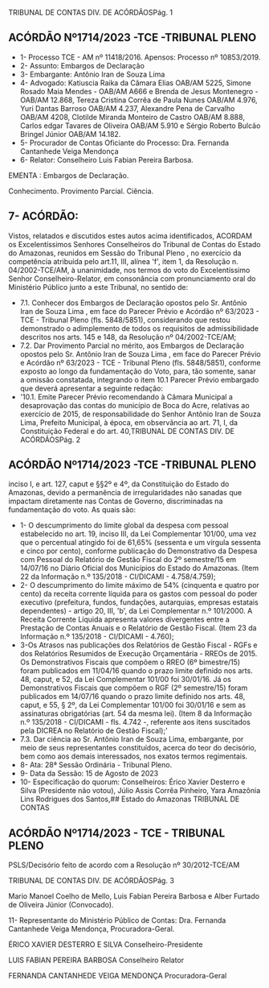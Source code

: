 TRIBUNAL DE CONTAS DIV. DE ACÓRDÃOSPág. 1

## ACÓRDÃO Nº1714/2023 -TCE -TRIBUNAL PLENO

- 1- Processo TCE - AM nº 11418/2016. Apensos: Processo nº  10853/2019.
- 2- Assunto: Embargos de Declaração
- 3- Embargante: Antônio Iran de Souza Lima
- 4- Advogado: Katiuscia  Raika  da  Câmara  Elias  OAB/AM  5225,  Simone  Rosado  Maia Mendes - OAB/AM A666 e Brenda de Jesus Montenegro - OAB/AM 12.868, Tereza Cristina Corrêa de Paula Nunes OAB/AM 4.976, Yuri Dantas Barroso OAB/AM 4.237, Alexandre  Pena  de  Carvalho  OAB/AM  4208,  Clotilde  Miranda  Monteiro  de  Castro OAB/AM  8.888,  Carlos  edgar  Tavares  de  Oliveira  OAB/AM  5.910  e  Sérgio  Roberto Bulcão Bringel Júnior OAB/AM 14.182.
- 5- Procurador  de  Contas  Oficiante  do  Processo: Dra.  Fernanda  Cantanhede  Veiga Mendonça
- 6- Relator: Conselheiro Luis Fabian Pereira Barbosa.

EMENTA : Embargos de Declaração.

Conhecimento. Provimento Parcial. Ciência.

## 7- ACÓRDÃO:

Vistos, relatados e discutidos estes autos acima identificados, ACORDAM os Excelentíssimos Senhores Conselheiros do Tribunal de Contas do Estado do Amazonas, reunidos em Sessão do Tribunal Pleno , no exercício da competência atribuída pelo art.11, III,  alínea 'f', item 1, da Resolução n. 04/2002-TCE/AM, à  unanimidade, nos termos do voto do Excelentíssimo Senhor Conselheiro-Relator, em consonância com pronunciamento oral do Ministério Público junto a este Tribunal, no sentido de:

- 7.1. Conhecer dos Embargos de Declaração opostos pelo Sr. Antônio Iran de Souza Lima , em face do Parecer Prévio e Acórdão nº 63/2023 - TCE - Tribunal Pleno (fls. 5848/5851), considerando que restou demonstrado o adimplemento de todos os requisitos de admissibilidade descritos nos arts. 145 e 148, da Resolução nº 04/2002-TCE/AM;
- 7.2. Dar  Provimento  Parcial no  mérito,  aos  Embargos  de  Declaração opostos  pelo Sr.  Antônio  Iran  de  Souza  Lima ,  em  face  do  Parecer Prévio e Acórdão nº 63/2023 - TCE - Tribunal Pleno (fls. 5848/5851), conforme  exposto  ao  longo  da  fundamentação  do  Voto,  para,  tão somente, sanar a omissão constatada, integrando o item 10.1 Parecer Prévio embargado que deverá apresentar a seguinte redação:
- '10.1. Emite Parecer Prévio recomendando à Câmara Municipal a  desaprovação  das  contas  do  município  de  Boca  do  Acre, relativas ao exercício de 2015, de responsabilidade do Senhor Antônio Iran de Souza Lima, Prefeito Municipal, à época, em observância ao art. 71, I, da Constituição Federal e do art. 40,TRIBUNAL DE CONTAS DIV. DE ACÓRDÃOSPág. 2

## ACÓRDÃO Nº1714/2023 -TCE -TRIBUNAL PLENO

inciso I, e art. 127, caput e §§2º e 4º, da Constituição do Estado do  Amazonas,  devido  a  permanência  de  irregularidades  não sanadas que impactam diretamente nas Contas de Governo, discriminadas na fundamentação do voto. As quais são:

- 1- O descumprimento do limite global da despesa com pessoal estabelecido no art. 19, inciso III, da Lei Complementar 101/00, uma vez que o percentual atingido foi de 61,65% (sessenta e um vírgula sessenta e cinco por cento), conforme publicação do Demonstrativo  da  Despesa  com  Pessoal  do  Relatório  de Gestão Fiscal do 2º semestre/15 em 14/07/16 no Diário Oficial dos Municípios do Estado do Amazonas. (Item 22 da Informação n.º 135/2018 - CI/DICAMI - 4.758/4.759);
- 2- O descumprimento do limite máximo de 54% (cinquenta e quatro por cento) da receita corrente líquida para os gastos com pessoal  do  poder  executivo  (prefeitura,  fundos,  fundações, autarquias, empresas estatais dependentes) - artigo 20, III, 'b', da Lei Complementar n.º 101/2000. A Receita Corrente Líquida apresenta  valores  divergentes  entre  a  Prestação  de  Contas Anuais e o Relatório de Gestão Fiscal. (Item 23 da Informação n.º 135/2018 - CI/DICAMI - 4.760);
- 3-Os Atrasos nas publicações dos Relatórios de Gestão Fiscal - RGFs e dos Relatórios Resumidos de Execução Orçamentária - RREOs de 2015. Os Demonstrativos Fiscais que compõem o RREO (6º bimestre/15) foram publicados em 11/04/16 quando o  prazo  limite  definido  nos  arts.  48,  caput,  e  52,  da  Lei Complementar  101/00  foi  30/01/16.  Já  os  Demonstrativos Fiscais que compõem o RGF (2º semestre/15) foram publicados em 14/07/16 quando o prazo limite definido nos arts. 48, caput, e 55, § 2º, da Lei Complementar 101/00 foi 30/01/16 e sem as assinaturas  obrigatórias  (art.  54  da  mesma  lei).  (Item  8  da Informação n.º 135/2018 - CI/DICAMI - fls. 4.742 -, referente aos  itens  suscitados  pela  DICREA  no  Relatório  de  Gestão Fiscal);'
- 7.3. Dar ciência ao Sr. Antônio Iran de Souza Lima, embargante, por meio de seus representantes constituídos, acerca do teor do decisório, bem como aos demais interessados, nos exatos termos regimentais.
- 8- Ata: 28ª Sessão Ordinária - Tribunal Pleno.
- 9- Data da Sessão: 15 de Agosto de 2023
- 10-  Especificação do quorum: Conselheiros: Érico Xavier Desterro e Silva (Presidente não votou),  Júlio  Assis  Corrêa  Pinheiro,  Yara  Amazônia  Lins  Rodrigues  dos  Santos,## Estado do Amazonas TRIBUNAL DE CONTAS

## ACÓRDÃO Nº1714/2023 - TCE - TRIBUNAL PLENO

PSLS/Decisório feito de acordo com a Resolução nº 30/2012-TCE/AM

TRIBUNAL DE CONTAS DIV. DE ACÓRDÃOSPág. 3

Mario Manoel Coelho de Mello, Luis Fabian Pereira Barbosa e Alber Furtado de Oliveira Júnior (Convocado).

11-  Representante do Ministério Público de Contas: Dra. Fernanda Cantanhede Veiga Mendonça, Procuradora-Geral.

ÉRICO XAVIER DESTERRO E SILVA Conselheiro-Presidente

LUIS FABIAN PEREIRA BARBOSA Conselheiro Relator

FERNANDA CANTANHEDE VEIGA MENDONÇA Procuradora-Geral